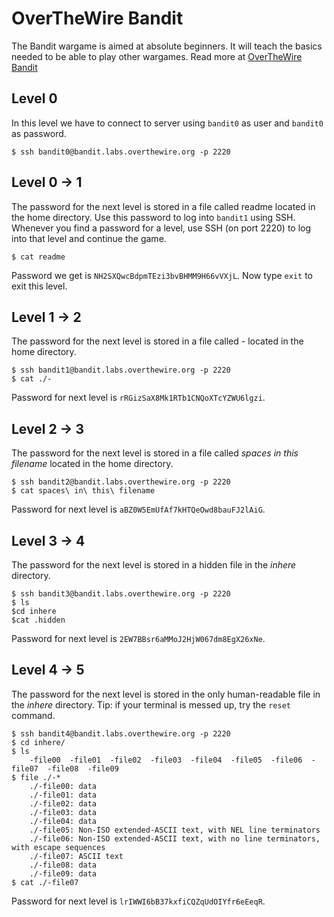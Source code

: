 # OverTheWire Bandit

The Bandit wargame is aimed at absolute beginners. It will teach the basics needed to be able to play other wargames. Read more at [OverTheWire Bandit](https://overthewire.org/wargames/bandit/)

## Level 0
In this level we have to connect to server using `bandit0` as user and `bandit0` as password.
```
$ ssh bandit0@bandit.labs.overthewire.org -p 2220
```

## Level 0 -> 1
The password for the next level is stored in a file called readme located in the home directory. Use this password to log into `bandit1` using SSH. Whenever you find a password for a level, use SSH (on port 2220) to log into that level and continue the game.
```
$ cat readme
```
Password we get is `NH2SXQwcBdpmTEzi3bvBHMM9H66vVXjL`. Now type `exit` to exit this level.

## Level 1 -> 2
The password for the next level is stored in a file called *-* located in the home directory.
```
$ ssh bandit1@bandit.labs.overthewire.org -p 2220
$ cat ./-
```
Password for next level is `rRGizSaX8Mk1RTb1CNQoXTcYZWU6lgzi`.

## Level 2 -> 3
The password for the next level is stored in a file called *spaces in this filename* located in the home directory.
```
$ ssh bandit2@bandit.labs.overthewire.org -p 2220
$ cat spaces\ in\ this\ filename
```
Password for next level is `aBZ0W5EmUfAf7kHTQeOwd8bauFJ2lAiG`.

## Level 3 -> 4
The password for the next level is stored in a hidden file in the *inhere* directory.
```
$ ssh bandit3@bandit.labs.overthewire.org -p 2220
$ ls
$cd inhere
$cat .hidden
```
Password for next level is `2EW7BBsr6aMMoJ2HjW067dm8EgX26xNe`.

## Level 4 -> 5
The password for the next level is stored in the only human-readable file in the *inhere* directory. Tip: if your terminal is messed up, try the `reset` command.

```
$ ssh bandit4@bandit.labs.overthewire.org -p 2220
$ cd inhere/
$ ls
    -file00  -file01  -file02  -file03  -file04  -file05  -file06  -file07  -file08  -file09
$ file ./-*
    ./-file00: data
    ./-file01: data
    ./-file02: data
    ./-file03: data
    ./-file04: data
    ./-file05: Non-ISO extended-ASCII text, with NEL line terminators
    ./-file06: Non-ISO extended-ASCII text, with no line terminators, with escape sequences
    ./-file07: ASCII text
    ./-file08: data
    ./-file09: data
$ cat ./-file07
```
Password for next level is `lrIWWI6bB37kxfiCQZqUdOIYfr6eEeqR`.